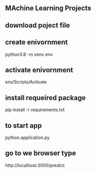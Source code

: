## MAchine Learning Projects

## download poject file

## create enivornment 
 python3.8 -m venv env

 ## activate enivornment 
 env/Scripts/Activate

 ## install requeired package
 pip install -r requirements.txt

 ## to start app
 python application.py

 ## go to we browser type
 http://localhost:3000/predict
